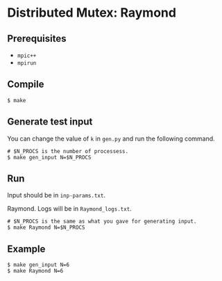 # Distributed Mutex: Raymond

## Prerequisites

* `mpic++`
* `mpirun`

## Compile

```
$ make
```

## Generate test input

You can change the value of `k` in `gen.py` and run the following command.

```
# $N_PROCS is the number of processess.
$ make gen_input N=$N_PROCS
```

## Run

Input should be in `inp-params.txt`.

Raymond. Logs will be in `Raymond_logs.txt`.

```
# $N_PROCS is the same as what you gave for generating input.
$ make Raymond N=$N_PROCS
```

## Example

```
$ make gen_input N=6
$ make Raymond N=6
```